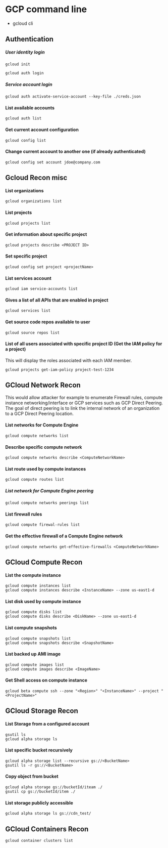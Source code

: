 # GCP command line

- gcloud cli

## Authentication
##### User identity login
```
gcloud init
```

```
gcloud auth login
```

##### Service account login
```
gcloud auth activate-service-account --key-file ./creds.json
```

#### List available accounts
```
gcloud auth list
```

#### Get current account configuration
```
gcloud config list
```

#### Change current account to another one (if already authenticated)
```
gcloud config set account jdoe@company.com
```

## Gcloud Recon misc
#### List organizations
```
gcloud organizations list
```

#### List projects
```
gcloud projects list
```

#### Get information about specific project
```
gcloud projects describe <PROJECT ID>
```

#### Set specific project
```
gcloud config set project <projectName>
```

#### List services account
```
gcloud iam service-accounts list
```

#### Gives a list of all APIs that are enabled in project
```
gcloud services list
```

#### Get source code repos available to user
```
gcloud source repos list
```

#### List of all users associated with specific project ID (Get the IAM policy for a project)
This will display the roles associated with each IAM member.  
```
gcloud projects get-iam-policy project-test-1234
```

## GCloud Network Recon
This would allow attacker for example to enumerate Firewall rules, compute instance networking/interface or GCP services such as GCP Direct Peering. The goal of direct peering is to link the internal network of an organization to a GCP Direct Peering location.

#### List networks for Compute Engine
```
gcloud compute networks list
```

#### Describe specific compute network
```
gcloud compute networks describe <ComputeNetworkName>
```

#### List route used by compute instances
```
gcloud compute routes list
```

##### List network for Compute Engine peering
```
gcloud compute networks peerings list
```

#### List firewall rules
```
gcloud compute firewal-rules list
```

#### Get the effective firewall of a Compute Engine network
```
gcloud compute networks get-effective-firewalls <ComputeNetworkName>
```

## GCloud Compute Recon
#### List the compute instance
```
gcloud compute instances list
gcloud compute instances describe <InstanceName> --zone us-east1-d
```

#### List disk used by compute instance
```
gcloud compute disks list
gcloud compute disks describe <DiskName> --zone us-east1-d
```

#### List compute snapshots
```
gcloud compute snapshots list
gcloud compute snapshots describe <SnapshotName>
```

#### List backed up AMI  image
```
gcloud compute images list
gcloud compute images describe <ImageName>
```

#### Get Shell access on compute instance
```
gcloud beta compute ssh --zone "<Region>" "<InstanceName>" --project "<ProjectName>"
```

## GCloud Storage Recon
#### List Storage from a configured account
```
gsutil ls
gcloud alpha storage ls
```

#### List specific bucket recursively
```
gcloud alpha storage list --recursive gs://<BucketName>
gsutil ls -r gs://<BucketName>
```

#### Copy object from bucket
```
gcloud alpha storage gs://bucketId/iteam ./
gsutil cp gs://bucketId/item ./
```

#### List storage publicly accessible
```
gcloud alpha storage ls gs://cdn_test/
```

## GCloud Containers Recon
```
gcloud container clusters list
```





```
```
